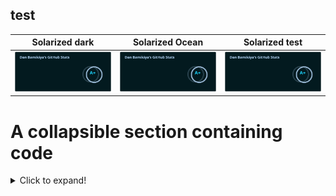 ## test


Solarized dark             |  Solarized Ocean          |  Solarized test
:-------------------------:|:-------------------------:|:-------------------------:
![](https://raw.githubusercontent.com/hugosilvaguerreiro/hugosilvaguerreiro/main/test.svg)  |  ![](https://raw.githubusercontent.com/hugosilvaguerreiro/hugosilvaguerreiro/main/test.svg) |  ![](https://raw.githubusercontent.com/hugosilvaguerreiro/hugosilvaguerreiro/main/test.svg)

# A collapsible section containing code
<details>
  <summary>Click to expand!</summary>
  
Solarized dark             |  Solarized Ocean          |  Solarized test
:-------------------------:|:-------------------------:|:-------------------------:
![](https://raw.githubusercontent.com/hugosilvaguerreiro/hugosilvaguerreiro/main/test.svg)  |  ![](https://raw.githubusercontent.com/hugosilvaguerreiro/hugosilvaguerreiro/main/test.svg) |  ![](https://raw.githubusercontent.com/hugosilvaguerreiro/hugosilvaguerreiro/main/test.svg)
</details>
